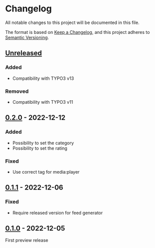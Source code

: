 # Changelog
All notable changes to this project will be documented in this file.

The format is based on [Keep a Changelog](https://keepachangelog.com/en/1.0.0/),
and this project adheres to [Semantic Versioning](https://semver.org/spec/v2.0.0.html).

## [Unreleased]

### Added
- Compatibility with TYPO3 v13

### Removed
- Compatibility with TYPO3 v11

## [0.2.0] - 2022-12-12

### Added
- Possibility to set the category
- Possibility to set the rating

### Fixed
- Use correct tag for media:player

## [0.1.1] - 2022-12-06

### Fixed
- Require released version for feed generator

## [0.1.0] - 2022-12-05

First preview release

[Unreleased]: https://github.com/brotkrueml/typo3-feed-generator-mrss/compare/v0.2.0...HEAD
[0.2.0]: https://github.com/brotkrueml/typo3-feed-generator-mrss/compare/v0.1.1...v0.2.0
[0.1.1]: https://github.com/brotkrueml/typo3-feed-generator-mrss/compare/v0.1.0...v0.1.1
[0.1.0]: https://github.com/brotkrueml/typo3-feed-generator-mrss/releases/tag/v0.1.0
